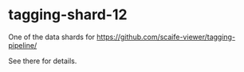 # tagging-shard-12

One of the data shards for https://github.com/scaife-viewer/tagging-pipeline/

See there for details.
